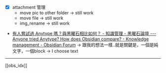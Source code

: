 
- [x] attachment 管理
	- move pic to other folder -> still work
	- move file -> still work
	- img_rename -> still work



- [有人嘗試過 Anytype 嗎？與黑曜石相比如何？ - 知識管理 - 黑曜石論壇 --- Anyone tried Anytype? How does Obsidian compare? - Knowledge management - Obsidian Forum](https://forum.obsidian.md/t/anyone-tried-anytype-how-does-obsidian-compare/68628/4) -> 跟我的想法一樣..就是關鍵是，一個是純文字，一個block -> I choose text



---
[[obs_idx]]
